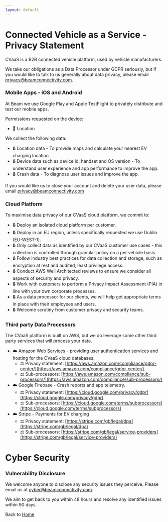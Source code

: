 ```yaml
---
layout: default
---
```


# Connected Vehicle as a Service - Privacy Statement

CVaaS is a B2B connected vehicle platform, used by vehicle manufacturers.

We take our obligations as a Data Processor under GDPR seriously, but if you would like to talk to us generally about data privacy, please email [privacy@beamconnectivity.com](mailto://privacy@beamconnectivity.com).


### Mobile Apps - iOS and Android

At Beam we use Google Play and Apple TestFlight to privately distribute and test our mobile apps. 

Permissions requested on the device:

* 📍 Location

We collect the following data:

* 🔒 Location data - To provide maps and calculate your nearest EV charging location
* 🔒 Device data such as device id, handset and OS version - To understand user experience and app performance to improve the app.
* 🔒 Crash data - To diagnose user issues and improve the app.


If you would like us to close your account and delete your user data, please email [privacy@beamconnectivity.com](mailto://privacy@beamconnectivity.com)

### Cloud Platform

To maximise data privacy of our CVaaS cloud platform, we commit to:

* 🔒 Deploy an isolated cloud platform per customer.
* 🔒 Deploy in an EU region, unless specifically requested we use Dublin (EU-WEST-1).
* 🔒 Only collect data as identified by our CVaaS customer use cases - this collection is controlled through granular policy on a per vehicle basis.
* 🔒 Follow industry best practices for data collection and storage, such as encryption at rest and audited, least privilege access.
* 🔒 Conduct AWS Well Architected reviews to ensure we consider all aspects of security and privacy.
* 🔒 Work with customers to perform a Privacy Impact Assessment (PIA) in line with your own corporate processes.
* 🔒 As a data processor for our clients, we will help get appropriate terms in place with their employees and users.
* 🔒 Welcome scrutiny from customer privacy and security teams.

### Third party Data Processors

The CVaaS platform is built on AWS, but we do leverage some other third party services that will process your data.

* ☁️ Amazon Web Services - providing user authentication services and hosting for the CVaaS cloud databases. 
    * ⚖️ Privacy statement: [https://aws.amazon.com/compliance/gdpr-center/](https://aws.amazon.com/compliance/gdpr-center/)
    * ⚖️ Sub-processors: [https://aws.amazon.com/compliance/sub-processors/](https://aws.amazon.com/compliance/sub-processors/)
* ☁️ Google Firebase - Crash reports and app telemetry.
    * ⚖️ Privacy statement: [https://cloud.google.com/privacy/gdpr](https://cloud.google.com/privacy/gdpr)
    * ⚖️ Sub-processors: [https://cloud.google.com/terms/subprocessors](https://cloud.google.com/terms/subprocessors)
* ☁️ Stripe - Payments for EV charging
    * ⚖️ Privacy statement: [https://stripe.com/gb/legal/dpa](https://stripe.com/gb/legal/dpa)
    * ⚖️ Sub-processors: [https://stripe.com/gb/legal/service-providers](https://stripe.com/gb/legal/service-providers)


# Cyber Security 

### Vulnerability Disclosure

We welcome anyone to disclose any security issues they perceive. Please email us at [cyber@beamconnectivity.com](mailto://privacy@beamconnectivity.com). 

We aim to get back to you within 48 hours and resolve any identified issues within 90 days.



Back to [Home](/)